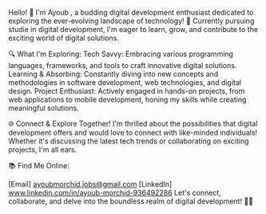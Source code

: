 Hello! 👋 I'm Ayoub , a budding digital development enthusiast dedicated to exploring the ever-evolving landscape of technology! 
🚀 Currently pursuing studie in digital development, I'm eager to learn, grow, and contribute to the exciting world of digital solutions.

🔍 What I'm Exploring:
Tech Savvy: Embracing various programming languages, frameworks, and tools to craft innovative digital solutions.
Learning & Absorbing: Constantly diving into new concepts and methodologies in software development, web technologies, and digital design.
Project Enthusiast: Actively engaged in hands-on projects, from web applications to mobile development, honing my skills while creating meaningful solutions.

🌐 Connect & Explore Together!
I'm thrilled about the possibilities that digital development offers and would love to connect with like-minded individuals! Whether it's discussing the latest tech trends or collaborating on exciting projects, I'm all ears.

📚 Find Me Online:

[Email] ayoubmorchid.jobs@gmail.com
[LinkedIn] www.linkedin.com/in/ayoub-morchid-936492286
Let's connect, collaborate, and delve into the boundless realm of digital development! 🌟✨
